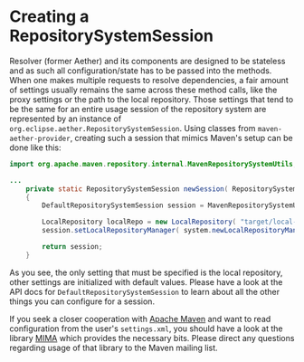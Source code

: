 # Creating a RepositorySystemSession
<!--
Licensed to the Apache Software Foundation (ASF) under one
or more contributor license agreements.  See the NOTICE file
distributed with this work for additional information
regarding copyright ownership.  The ASF licenses this file
to you under the Apache License, Version 2.0 (the
"License"); you may not use this file except in compliance
with the License.  You may obtain a copy of the License at

    http://www.apache.org/licenses/LICENSE-2.0

Unless required by applicable law or agreed to in writing,
software distributed under the License is distributed on an
"AS IS" BASIS, WITHOUT WARRANTIES OR CONDITIONS OF ANY
KIND, either express or implied.  See the License for the
specific language governing permissions and limitations
under the License.
-->

Resolver (former Aether) and its components are designed to be stateless and as such all
configuration/state has to be passed into the methods. When one makes
multiple requests to resolve dependencies, a fair amount of settings
usually remains the same across these method calls, like the proxy
settings or the path to the local repository. Those settings that tend
to be the same for an entire usage session of the repository system are
represented by an instance of
`org.eclipse.aether.RepositorySystemSession`. Using classes from
`maven-aether-provider`, creating such a session that mimics Maven's
setup can be done like this:

```java
import org.apache.maven.repository.internal.MavenRepositorySystemUtils;

...
    private static RepositorySystemSession newSession( RepositorySystem system )
    {
        DefaultRepositorySystemSession session = MavenRepositorySystemUtils.newSession();

        LocalRepository localRepo = new LocalRepository( "target/local-repo" );
        session.setLocalRepositoryManager( system.newLocalRepositoryManager( session, localRepo ) );

        return session;
    }
```

As you see, the only setting that must be specified is the local
repository, other settings are initialized with default values. Please
have a look at the API docs for `DefaultRepositorySystemSession` to
learn about all the other things you can configure for a session.

If you seek a closer cooperation with [Apache
Maven](http://maven.apache.org/) and want to read configuration from the
user's `settings.xml`, you should have a look at the library
[MIMA](https://github.com/maveniverse/mima) which provides the necessary
bits. Please direct any questions regarding usage of that library to the
Maven mailing list.
